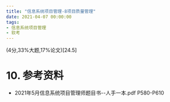 ```yaml
---
title: "信息系统项目管理-8项目质量管理"
date: 2021-04-07 00:00:00
tags:
- 信息系统项目管理
- 软考
---
```


(4分,33%大题,17%论文)[24.5]





# 10. 参考资料

+ 2021年5月信息系统项目管理师题目书--人手一本.pdf P580-P610

